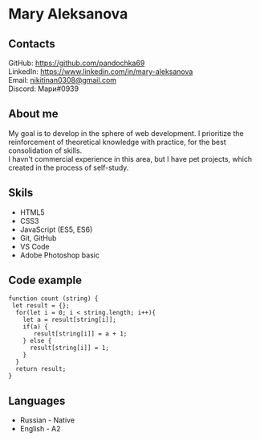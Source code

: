 # Mary Aleksanova

## Contacts
GitHub: <https://github.com/pandochka69> <br>
LinkedIn: <https://www.linkedin.com/in/mary-aleksanova> <br>
Email: <nikitinan0308@gmail.com> <br>
Discord: Мари#0939 <br>

## About me
My goal is to develop in the sphere of web development. I prioritize the reinforcement of theoretical knowledge with practice, for the best consolidation of skills. <br>
I havn't commercial experience in this area, but I have pet projects, which created in the process of self-study.

## Skils
* HTML5
* CSS3
* JavaScript (ES5, ES6)
* Git, GitHub
* VS Code
* Adobe Photoshop basic 

## Code example
```
function count (string) {  
 let result = {};
  for(let i = 0; i < string.length; i++){
    let a = result[string[i]];
    if(a) {
       result[string[i]] = a + 1;
    } else {
      result[string[i]] = 1;
    } 
  }
  return result;
}
```

## Languages
* Russian - Native
* English - A2